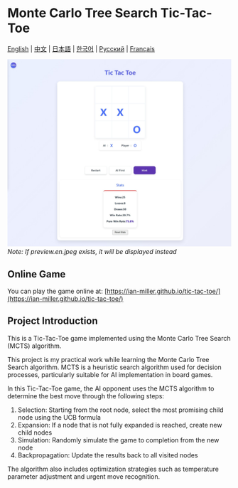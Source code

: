 # Monte Carlo Tree Search Tic-Tac-Toe

[English](#english) | [中文](README.zh-CN.md) | [日本語](README.ja.md) | [한국어](README.ko.md) | [Русский](README.ru.md) | [Français](README.fr.md)

![Game preview](preview.jpeg)
*Note: If preview.en.jpeg exists, it will be displayed instead*

## Online Game

You can play the game online at: [https://ian-miller.github.io/tic-tac-toe/](https://ian-miller.github.io/tic-tac-toe/)

## Project Introduction

This is a Tic-Tac-Toe game implemented using the Monte Carlo Tree Search (MCTS) algorithm.

This project is my practical work while learning the Monte Carlo Tree Search algorithm. MCTS is a heuristic search algorithm used for decision processes, particularly suitable for AI implementation in board games.

In this Tic-Tac-Toe game, the AI opponent uses the MCTS algorithm to determine the best move through the following steps:
1. Selection: Starting from the root node, select the most promising child node using the UCB formula
2. Expansion: If a node that is not fully expanded is reached, create new child nodes
3. Simulation: Randomly simulate the game to completion from the new node
4. Backpropagation: Update the results back to all visited nodes

The algorithm also includes optimization strategies such as temperature parameter adjustment and urgent move recognition.
